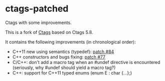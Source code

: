 ctags-patched
=============

Ctags with some improvements.

This is a fork of [Ctags](http://ctags.sourceforge.net/) based on Ctags 5.8.

It contains the following improvements (in chronological order):
* C++11 new using semantics (typedef): [patch #84](http://sourceforge.net/p/ctags/patches/84/)
* C++ constructors and bugs fixing: [patch #77](http://sourceforge.net/p/ctags/patches/77/)
* C/C++: don't add a macro tag when an #undef directive is encountered (seriously, why #undef should yield a macro tag?)
* C++: support for C++11 typed enums (enum E : char {...};)
